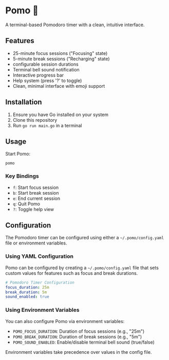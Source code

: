 # Pomo 🍅

A terminal-based Pomodoro timer with a clean, intuitive interface.

## Features

- 25-minute focus sessions ("Focusing" state)
- 5-minute break sessions ("Recharging" state)
- configurable session durations
- Terminal bell sound notification
- Interactive progress bar
- Help system (press '?' to toggle)
- Clean, minimal interface with emoji support

## Installation

1. Ensure you have Go installed on your system
2. Clone this repository
3. Run `go run main.go` in a terminal

## Usage

Start Pomo:

```shell
pomo
```

### Key Bindings
- `f`: Start focus session
- `b`: Start break session
- `e`: End current session
- `q`: Quit Pomo
- `?`: Toggle help view

## Configuration

The Pomodoro timer can be configured using either a `~/.pomo/config.yaml` file or environment variables.

### Using YAML Configuration

Pomo can be configured by creating a `~/.pomo/config.yaml` file that sets custom values for features such as focus and break durations.

```yaml
# Pomodoro Timer Configuration
focus_duration: 25m
break_duration: 5m
sound_enabled: true
```

### Using Environment Variables

You can also configure Pomo via environment variables:

- `POMO_FOCUS_DURATION`: Duration of focus sessions (e.g., "25m")
- `POMO_BREAK_DURATION`: Duration of break sessions (e.g., "5m")
- `POMO_SOUND_ENABLED`: Enable/disable terminal bell sound (true/false)

Environment variables take precedence over values in the config file.

